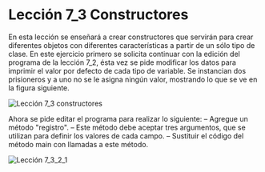 # Lección 7_3 Constructores

En esta lección se enseñará a crear constructores que servirán para crear diferentes objetos con diferentes características a partir de un sólo tipo de clase.
En este ejercicio primero se solicita continuar con la edición del programa de la lección 7_2, ésta vez se pide modificar los datos para imprimir el valor por defecto de cada tipo de variable.
Se instancian dos prisioneros y a uno no se le asigna ningún valor, mostrando lo que se ve en la figura siguiente.

![Lección 7_3 constructores](https://user-images.githubusercontent.com/54320247/68540481-6da8b600-0358-11ea-919e-8fffd73ec1bc.jpg)

Ahora se pide editar el programa para realizar lo siguiente:
– Agregue un método "registro".
– Este método debe aceptar tres argumentos, que se utilizan para definir los valores de cada campo.
– Sustituir el código del método main con llamadas a este método.

![Lección 7_3_2_1](https://user-images.githubusercontent.com/54320247/68540515-06d7cc80-0359-11ea-92d5-2f76b088c8eb.jpg)
